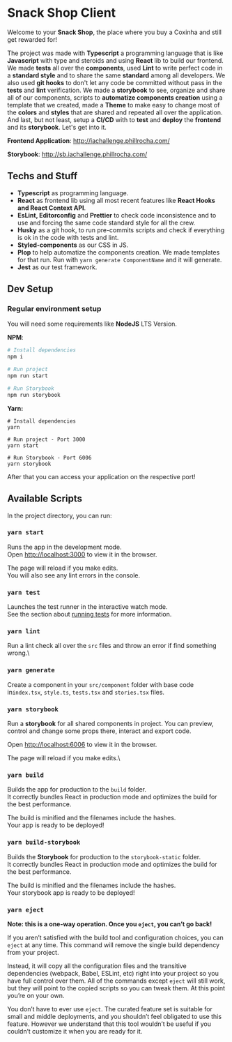 # Snack Shop Client

Welcome to your **Snack Shop**, the place where you buy a Coxinha and still get rewarded for!

The project was made with **Typescript** a programming language that is like **Javascript** with type and steroids and using **React** lib to build our frontend. We made **tests** all over the **components**, used **Lint** to write perfect code in a **standard style** and to share the same **standard** among all developers. We also used **git hooks** to don't let any code be committed without pass in the **tests** and **lint** verification. We made a **storybook** to see, organize and share all of our components, scripts to **automatize components creation** using a template that we created, made a **Theme** to make easy to change most of the **colors** and **styles** that are shared and repeated all over the application. And last, but not least, setup a **CI/CD** with to **test** and **deploy** the **frontend** and its **storybook**. Let's get into it.



**Frontend Application**: http://iachallenge.phillrocha.com/

**Storybook**: http://sb.iachallenge.phillrocha.com/



## Techs and Stuff

* **Typescript** as programming language.
* **React** as frontend lib using all most recent features like **React Hooks and React Context API**.
* **EsLint, Editorconfig** and **Prettier** to check code inconsistence and to use and forcing the same code standard style for all the crew.
* **Husky** as a git hook, to run pre-commits scripts and check if everything is ok in the code with tests and lint.
* **Styled-components** as our CSS in JS.
* **Plop** to help automatize the components creation. We made templates for that run. Run with `yarn generate ComponentName` and it will generate.
* **Jest** as our test framework.



## Dev Setup

### Regular environment setup

You will need some requirements like **NodeJS** LTS Version.

**NPM**:

```sh
# Install dependencies
npm i

# Run project
npm run start

# Run Storybook
npm run storybook
```

**Yarn:**

```shell
# Install dependencies
yarn

# Run project - Port 3000
yarn start

# Run Storybook - Port 6006
yarn storybook
```

After that you can access your application on the respective port!



## Available Scripts

In the project directory, you can run:

### `yarn start`

Runs the app in the development mode.\
Open [http://localhost:3000](http://localhost:3000) to view it in the browser.

The page will reload if you make edits.\
You will also see any lint errors in the console.

### `yarn test`

Launches the test runner in the interactive watch mode.\
See the section about [running tests](https://facebook.github.io/create-react-app/docs/running-tests) for more information.

### `yarn lint`

Run a lint check all over the `src` files and throw an error if find something wrong.\

### `yarn generate`

Create a component in your `src/component` folder with base code in`index.tsx`, `style.ts`, `tests.tsx` and `stories.tsx` files.

### `yarn storybook`

Run a **storybook** for all shared components in project. You can preview, control and change some props there, interact and export code.

Open [http://localhost:6006](http://localhost:6006) to view it in the browser.

The page will reload if you make edits.\

### `yarn build`

Builds the app for production to the `build` folder.\
It correctly bundles React in production mode and optimizes the build for the best performance.

The build is minified and the filenames include the hashes.\
Your app is ready to be deployed!

### `yarn build-storybook`

Builds the **Storybook** for production to the `storybook-static` folder.\
It correctly bundles React in production mode and optimizes the build for the best performance.

The build is minified and the filenames include the hashes.\
Your storybook app is ready to be deployed!

### `yarn eject`

**Note: this is a one-way operation. Once you `eject`, you can’t go back!**

If you aren’t satisfied with the build tool and configuration choices, you can `eject` at any time. This command will remove the single build dependency from your project.

Instead, it will copy all the configuration files and the transitive dependencies (webpack, Babel, ESLint, etc) right into your project so you have full control over them. All of the commands except `eject` will still work, but they will point to the copied scripts so you can tweak them. At this point you’re on your own.

You don’t have to ever use `eject`. The curated feature set is suitable for small and middle deployments, and you shouldn’t feel obligated to use this feature. However we understand that this tool wouldn’t be useful if you couldn’t customize it when you are ready for it.
